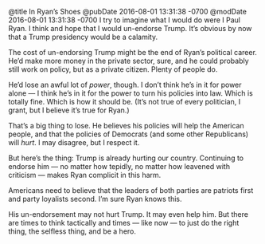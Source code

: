 @title In Ryan’s Shoes
@pubDate 2016-08-01 13:31:38 -0700
@modDate 2016-08-01 13:31:38 -0700
I try to imagine what I would do were I Paul Ryan. I think and hope that I would un-endorse Trump. It’s obvious by now that a Trump presidency would be a calamity.

The cost of un-endorsing Trump might be the end of Ryan’s political career. He’d make more money in the private sector, sure, and he could probably still work on policy, but as a private citizen. Plenty of people do.

He’d lose an awful lot of *power*, though. I don’t think he’s in it for power alone — I think he’s in it for the power to turn his policies into law. Which is totally fine. Which is how it should be. (It’s not true of every politician, I grant, but I believe it’s true for Ryan.)

That’s a big thing to lose. He believes his policies will help the American people, and that the policies of Democrats (and some other Republicans) will *hurt*. I may disagree, but I respect it.

But here’s the thing: Trump is already hurting our country. Continuing to endorse him — no matter how tepidly, no matter how leavened with criticism — makes Ryan complicit in this harm.

Americans need to believe that the leaders of both parties are patriots first and party loyalists second. I’m sure Ryan knows this.

His un-endorsement may not hurt Trump. It may even help him. But there are times to think tactically and times — like now — to just do the right thing, the selfless thing, and be a hero.
